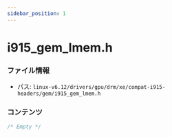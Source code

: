 ```yaml
---
sidebar_position: 1
---
```

# i915_gem_lmem.h

### ファイル情報

- パス: `linux-v6.12/drivers/gpu/drm/xe/compat-i915-headers/gem/i915_gem_lmem.h`

### コンテンツ

```h
/* Empty */

```
